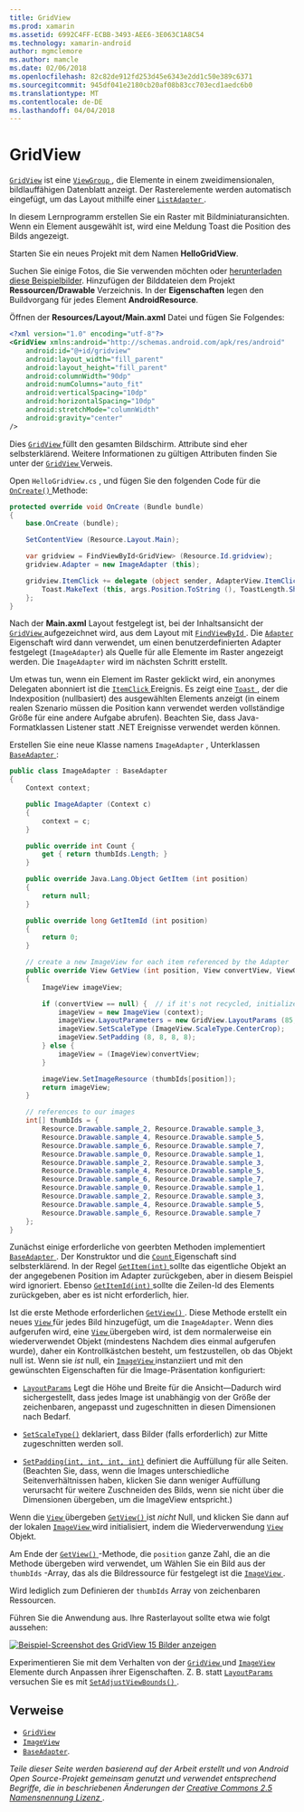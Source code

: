 ```yaml
---
title: GridView
ms.prod: xamarin
ms.assetid: 6992C4FF-ECBB-3493-AEE6-3E063C1A8C54
ms.technology: xamarin-android
author: mgmclemore
ms.author: mamcle
ms.date: 02/06/2018
ms.openlocfilehash: 82c82de912fd253d45e6343e2dd1c50e389c6371
ms.sourcegitcommit: 945df041e2180cb20af08b83cc703ecd1aedc6b0
ms.translationtype: MT
ms.contentlocale: de-DE
ms.lasthandoff: 04/04/2018
---
```

# <a name="gridview"></a>GridView

[`GridView`](https://developer.xamarin.com/api/type/Android.Widget.GridView/) ist eine [ `ViewGroup` ](https://developer.xamarin.com/api/type/Android.Views.ViewGroup/) , die Elemente in einem zweidimensionalen, bildlauffähigen Datenblatt anzeigt. Der Rasterelemente werden automatisch eingefügt, um das Layout mithilfe einer [ `ListAdapter` ](https://developer.xamarin.com/api/property/Android.App.ListActivity.ListAdapter/).

In diesem Lernprogramm erstellen Sie ein Raster mit Bildminiaturansichten. Wenn ein Element ausgewählt ist, wird eine Meldung Toast die Position des Bilds angezeigt.

Starten Sie ein neues Projekt mit dem Namen **HelloGridView**.

Suchen Sie einige Fotos, die Sie verwenden möchten oder [herunterladen diese Beispielbilder](http://developer.android.com/shareables/sample_images.zip). Hinzufügen der Bilddateien dem Projekt **Ressourcen/Drawable** Verzeichnis. In der **Eigenschaften** legen den Buildvorgang für jedes Element **AndroidResource**.

Öffnen der **Resources/Layout/Main.axml** Datei und fügen Sie Folgendes:

```xml
<?xml version="1.0" encoding="utf-8"?>
<GridView xmlns:android="http://schemas.android.com/apk/res/android"
    android:id="@+id/gridview"
    android:layout_width="fill_parent"
    android:layout_height="fill_parent"
    android:columnWidth="90dp"
    android:numColumns="auto_fit"
    android:verticalSpacing="10dp"
    android:horizontalSpacing="10dp"
    android:stretchMode="columnWidth"
    android:gravity="center"
/>
```

Dies [ `GridView` ](https://developer.xamarin.com/api/type/Android.Widget.GridView/) füllt den gesamten Bildschirm. Attribute sind eher selbsterklärend. Weitere Informationen zu gültigen Attributen finden Sie unter der [ `GridView` ](https://developer.xamarin.com/api/type/Android.Widget.GridView/) Verweis.

Open `HelloGridView.cs` , und fügen Sie den folgenden Code für die [ `OnCreate()` ](https://developer.xamarin.com/api/member/Android.App.Activity.OnCreate/p/Android.OS.Bundle/) Methode:

```csharp
protected override void OnCreate (Bundle bundle)
{
    base.OnCreate (bundle);

    SetContentView (Resource.Layout.Main);

    var gridview = FindViewById<GridView> (Resource.Id.gridview);
    gridview.Adapter = new ImageAdapter (this);

    gridview.ItemClick += delegate (object sender, AdapterView.ItemClickEventArgs args) {
        Toast.MakeText (this, args.Position.ToString (), ToastLength.Short).Show ();
    };
}
```

Nach der **Main.axml** Layout festgelegt ist, bei der Inhaltsansicht der [ `GridView` ](https://developer.xamarin.com/api/type/Android.Widget.GridView/) aufgezeichnet wird, aus dem Layout mit [ `FindViewById` ](https://developer.xamarin.com/api/member/Android.App.Activity.FindViewById/). Die [ `Adapter` ](https://developer.xamarin.com/api/property/Android.Widget.AdapterView.RawAdapter/) Eigenschaft wird dann verwendet, um einen benutzerdefinierten Adapter festgelegt (`ImageAdapter`) als Quelle für alle Elemente im Raster angezeigt werden. Die `ImageAdapter` wird im nächsten Schritt erstellt.

Um etwas tun, wenn ein Element im Raster geklickt wird, ein anonymes Delegaten abonniert ist die [ `ItemClick` ](https://developer.xamarin.com/api/event/Android.Widget.AdapterView.ItemClick/) Ereignis.
Es zeigt eine [ `Toast` ](https://developer.xamarin.com/api/type/Android.Widget.Toast/) , der die Indexposition (nullbasiert) des ausgewählten Elements anzeigt (in einem realen Szenario müssen die Position kann verwendet werden vollständige Größe für eine andere Aufgabe abrufen). Beachten Sie, dass Java-Formatklassen Listener statt .NET Ereignisse verwendet werden können.

Erstellen Sie eine neue Klasse namens `ImageAdapter` , Unterklassen [ `BaseAdapter` ](https://developer.xamarin.com/api/type/Android.Widget.BaseAdapter/):

```csharp
public class ImageAdapter : BaseAdapter
{
    Context context;

    public ImageAdapter (Context c)
    {
        context = c;
    }

    public override int Count {
        get { return thumbIds.Length; }
    }

    public override Java.Lang.Object GetItem (int position)
    {
        return null;
    }

    public override long GetItemId (int position)
    {
        return 0;
    }

    // create a new ImageView for each item referenced by the Adapter
    public override View GetView (int position, View convertView, ViewGroup parent)
    {
        ImageView imageView;

        if (convertView == null) {  // if it's not recycled, initialize some attributes
            imageView = new ImageView (context);
            imageView.LayoutParameters = new GridView.LayoutParams (85, 85);
            imageView.SetScaleType (ImageView.ScaleType.CenterCrop);
            imageView.SetPadding (8, 8, 8, 8);
        } else {
            imageView = (ImageView)convertView;
        }

        imageView.SetImageResource (thumbIds[position]);
        return imageView;
    }

    // references to our images
    int[] thumbIds = {
        Resource.Drawable.sample_2, Resource.Drawable.sample_3,
        Resource.Drawable.sample_4, Resource.Drawable.sample_5,
        Resource.Drawable.sample_6, Resource.Drawable.sample_7,
        Resource.Drawable.sample_0, Resource.Drawable.sample_1,
        Resource.Drawable.sample_2, Resource.Drawable.sample_3,
        Resource.Drawable.sample_4, Resource.Drawable.sample_5,
        Resource.Drawable.sample_6, Resource.Drawable.sample_7,
        Resource.Drawable.sample_0, Resource.Drawable.sample_1,
        Resource.Drawable.sample_2, Resource.Drawable.sample_3,
        Resource.Drawable.sample_4, Resource.Drawable.sample_5,
        Resource.Drawable.sample_6, Resource.Drawable.sample_7
    };
}
```

Zunächst einige erforderliche von geerbten Methoden implementiert [ `BaseAdapter` ](https://developer.xamarin.com/api/type/Android.Widget.BaseAdapter/). Der Konstruktor und die [ `Count` ](https://developer.xamarin.com/api/property/Android.Widget.BaseAdapter.Count/) Eigenschaft sind selbsterklärend. In der Regel [ `GetItem(int)` ](https://developer.xamarin.com/api/member/Android.Widget.BaseAdapter.GetItem/) sollte das eigentliche Objekt an der angegebenen Position im Adapter zurückgeben, aber in diesem Beispiel wird ignoriert. Ebenso [ `GetItemId(int)` ](https://developer.xamarin.com/api/member/Android.Widget.BaseAdapter.GetItemId/) sollte die Zeilen-Id des Elements zurückgeben, aber es ist nicht erforderlich, hier.

Ist die erste Methode erforderlichen [ `GetView()` ](https://developer.xamarin.com/api/member/Android.Widget.BaseAdapter.GetView/).
Diese Methode erstellt ein neues [ `View` ](https://developer.xamarin.com/api/type/Android.Views.View/) für jedes Bild hinzugefügt, um die `ImageAdapter`. Wenn dies aufgerufen wird, eine [ `View` ](https://developer.xamarin.com/api/type/Android.Views.View/) übergeben wird, ist dem normalerweise ein wiederverwendet Objekt (mindestens Nachdem dies einmal aufgerufen wurde), daher ein Kontrollkästchen besteht, um festzustellen, ob das Objekt null ist. Wenn sie *ist* null, ein [ `ImageView` ](https://developer.xamarin.com/api/type/Android.Widget.ImageView/) instanziiert und mit den gewünschten Eigenschaften für die Image-Präsentation konfiguriert:

- [`LayoutParams`](https://developer.xamarin.com/api/property/Android.Views.View.LayoutParameters/) Legt die Höhe und Breite für die Ansicht&mdash;Dadurch wird sichergestellt, dass jedes Image ist unabhängig von der Größe der zeichenbaren, angepasst und zugeschnitten in diesen Dimensionen nach Bedarf.

- [`SetScaleType()`](https://developer.xamarin.com/api/member/Android.Widget.ImageView.SetScaleType/) deklariert, dass Bilder (falls erforderlich) zur Mitte zugeschnitten werden soll.

- [`SetPadding(int, int, int, int)`](https://developer.xamarin.com/api/member/Android.Views.View.SetPadding/) definiert die Auffüllung für alle Seiten. (Beachten Sie, dass, wenn die Images unterschiedliche Seitenverhältnissen haben, klicken Sie dann weniger Auffüllung verursacht für weitere Zuschneiden des Bilds, wenn sie nicht über die Dimensionen übergeben, um die ImageView entspricht.)

Wenn die [ `View` ](https://developer.xamarin.com/api/type/Android.Views.View/) übergeben [ `GetView()` ](https://developer.xamarin.com/api/member/Android.Widget.BaseAdapter.GetView/) ist *nicht* Null, und klicken Sie dann auf der lokalen [ `ImageView` ](https://developer.xamarin.com/api/type/Android.Widget.ImageView/) wird initialisiert, indem die Wiederverwendung [ `View` ](https://developer.xamarin.com/api/type/Android.Views.View/) Objekt.

Am Ende der [ `GetView()` ](https://developer.xamarin.com/api/member/Android.Widget.BaseAdapter.GetView/) -Methode, die `position` ganze Zahl, die an die Methode übergeben wird verwendet, um Wählen Sie ein Bild aus der `thumbIds` -Array, das als die Bildressource für festgelegt ist die [ `ImageView` ](https://developer.xamarin.com/api/type/Android.Widget.ImageView/).

Wird lediglich zum Definieren der `thumbIds` Array von zeichenbaren Ressourcen.

Führen Sie die Anwendung aus. Ihre Rasterlayout sollte etwa wie folgt aussehen:

[![Beispiel-Screenshot des GridView 15 Bilder anzeigen](grid-view-images/helloviews4.png)](grid-view-images/helloviews4.png#lightbox)

Experimentieren Sie mit dem Verhalten von der [ `GridView` ](https://developer.xamarin.com/api/type/Android.Widget.GridView/) und [ `ImageView` ](https://developer.xamarin.com/api/type/Android.Widget.ImageView/) Elemente durch Anpassen ihrer Eigenschaften. Z. B. statt [ `LayoutParams` ](https://developer.xamarin.com/api/property/Android.Views.View.LayoutParameters/) versuchen Sie es mit [ `SetAdjustViewBounds()` ](https://developer.xamarin.com/api/member/Android.Widget.ImageView.SetAdjustViewBounds/).


## <a name="references"></a>Verweise

-   [`GridView`](https://developer.xamarin.com/api/type/Android.Widget.GridView/) 
-   [`ImageView`](https://developer.xamarin.com/api/type/Android.Widget.ImageView/)
-   [`BaseAdapter`](https://developer.xamarin.com/api/type/Android.Widget.BaseAdapter/).

*Teile dieser Seite werden basierend auf der Arbeit erstellt und von Android Open Source-Projekt gemeinsam genutzt und verwendet entsprechend Begriffe, die in beschriebenen Änderungen der*
[*Creative Commons 2.5 Namensnennung Lizenz* ](http://creativecommons.org/licenses/by/2.5/).
